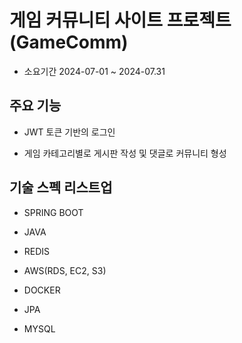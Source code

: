 # 게임 커뮤니티 사이트 프로젝트(GameComm)

- 소요기간 2024-07-01 ~ 2024-07.31

## 주요 기능

- JWT 토큰 기반의 로그인

- 게임 카테고리별로 게시판 작성 및 댓글로 커뮤니티 형성


## 기술 스펙 리스트업
- SPRING BOOT 

- JAVA 

- REDIS 

- AWS(RDS, EC2, S3) 

- DOCKER

- JPA

- MYSQL
